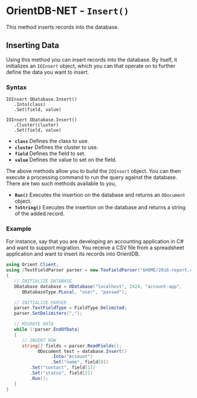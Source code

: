 
# OrientDB-NET - `Insert()`

This method inserts records into the database.


## Inserting Data

Using this method you can insert records into the database.  By itself, it initializes an `IOInsert` object, which you can that operate on to further define the data you want to insert.


### Syntax

```
IOInsert ODatabase.Insert()
   .Into(class)
   .Set(field, value)

IOInsert ODatabase.Insert()
   .Cluster(cluster)
   .Set(field, value)
```

- **`class`** Defines the class to use.
- **`cluster`** Defines the cluster to use.
- **`field`** Defines the field to set.
- **`value`** Defines the value to set on the field.

The above methods allow you to build the `IOInsert` object.  You can then execute a processing command to run the query against the database.  There are two such methods available to you,

- **`Run()`** Executes the insertion on the database and returns an `ODocument` object.
- **`ToString()`** Executes the insertion on the database and returns a string of the added record.

### Example

For instance, say that you are developing an accounting application in C# and want to support migration.  You receive a CSV file from a spreadsheet application and want to insert its records into OrientDB.

```csharp
using Orient.Client;
using (TextFieldParser parser = new TexFieldParser("$HOME/2016-report.csv"))
{
   // INITIALIZE DATABASE
   ODatabase database = ODatabase("localhost", 2424, "account-app",
      ODatabaseType.PLocal, "user", "passwd");

   // INITIALIZE PARSER
   parser.TextFieldType = FieldType.Delimited;
   parser.SetDelimiters(",");

   // MIGRATE DATA
   while (!parser.EndOfData)
   {
      // INSERT ROW
      string[] fields = parser.ReadFields();
			ODocument test = database.Insert()
				 .Into("Account")
				 .Set("name", field[0])
         .Set("contact", field[1])
         .Set("status", field[2])
         .Run();
   }
}
```

